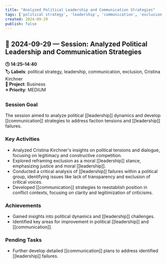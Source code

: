 ```yaml
---
title: "Analyzed Political Leadership and Communication Strategies"
tags: ['political strategy', 'leadership', 'communication', 'exclusion', 'Cristina Kirchner']
created: 2024-09-29
publish: false
---
```


## 📅 2024-09-29 — Session: Analyzed Political Leadership and Communication Strategies

**🕒 14:25–14:40**  
**🏷️ Labels**: political strategy, leadership, communication, exclusion, Cristina Kirchner  
**📂 Project**: Business  
**⭐ Priority**: MEDIUM  


### Session Goal
The session aimed to analyze political [[leadership]] dynamics and develop [[communication]] strategies to address faction tensions and [[leadership]] failures.

### Key Activities
- Analyzed Cristina Kirchner's insights on political tensions and dialogue, focusing on legitimacy and constructive competition.
- Explored reframing exclusion as a moral [[leadership]] stance, emphasizing justice and moral [[leadership]].
- Conducted a critical analysis of [[leadership]] failures within a political group, identifying issues like lack of transparency and exclusion of critical voices.
- Developed [[communication]] strategies to reestablish position in conflict contexts, focusing on clarity and legitimization of criticisms.

### Achievements
- Gained insights into political dynamics and [[leadership]] challenges.
- Identified key areas for improvement in political [[leadership]] and [[communication]].

### Pending Tasks
- Further develop detailed [[communication]] plans to address identified [[leadership]] failures.
